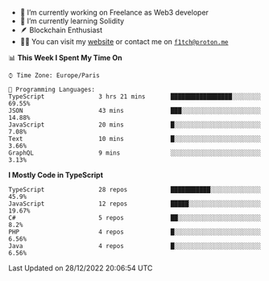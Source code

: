 - 🔭 I’m currently working on Freelance as Web3 developer
- 🌱 I’m currently learning Solidity
- 🪶 Blockchain Enthusiast
- 👨‍💻 You can visit my [website](https://f1tch.xyz) or contact me on [`f1tch@proton.me`](mailto:f1tch@proton.me)

<!--START_SECTION:waka-->
📊 **This Week I Spent My Time On** 

```text
⌚︎ Time Zone: Europe/Paris

💬 Programming Languages: 
TypeScript               3 hrs 21 mins       █████████████████░░░░░░░░   69.55% 
JSON                     43 mins             ███░░░░░░░░░░░░░░░░░░░░░░   14.88% 
JavaScript               20 mins             █░░░░░░░░░░░░░░░░░░░░░░░░   7.08% 
Text                     10 mins             █░░░░░░░░░░░░░░░░░░░░░░░░   3.66% 
GraphQL                  9 mins              ░░░░░░░░░░░░░░░░░░░░░░░░░   3.13%

```

**I Mostly Code in TypeScript** 

```text
TypeScript               28 repos            ███████████░░░░░░░░░░░░░░   45.9% 
JavaScript               12 repos            █████░░░░░░░░░░░░░░░░░░░░   19.67% 
C#                       5 repos             ██░░░░░░░░░░░░░░░░░░░░░░░   8.2% 
PHP                      4 repos             █░░░░░░░░░░░░░░░░░░░░░░░░   6.56% 
Java                     4 repos             █░░░░░░░░░░░░░░░░░░░░░░░░   6.56%

```



 Last Updated on 28/12/2022 20:06:54 UTC
<!--END_SECTION:waka-->
